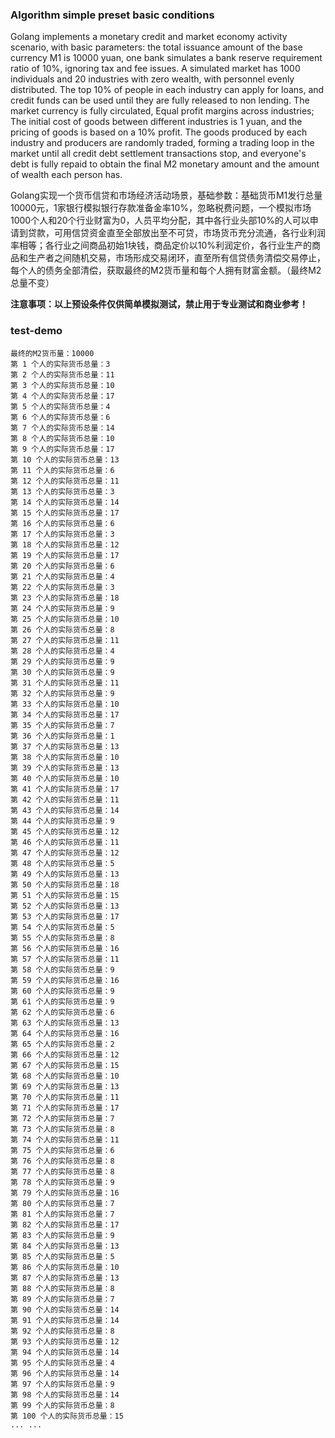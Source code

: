 ### Algorithm simple preset basic conditions


Golang implements a monetary credit and market economy activity scenario, with basic parameters: the total issuance amount of the base currency M1 is 10000 yuan, one bank simulates a bank reserve requirement ratio of 10%, ignoring tax and fee issues. A simulated market has 1000 individuals and 20 industries with zero wealth, with personnel evenly distributed. The top 10% of people in each industry can apply for loans, and credit funds can be used until they are fully released to non lending. The market currency is fully circulated, Equal profit margins across industries; The initial cost of goods between different industries is 1 yuan, and the pricing of goods is based on a 10% profit. The goods produced by each industry and producers are randomly traded, forming a trading loop in the market until all credit debt settlement transactions stop, and everyone's debt is fully repaid to obtain the final M2 monetary amount and the amount of wealth each person has.

Golang实现一个货币信贷和市场经济活动场景，基础参数：基础货币M1发行总量10000元，1家银行模拟银行存款准备金率10%，忽略税费问题，一个模拟市场1000个人和20个行业财富为0，人员平均分配，其中各行业头部10%的人可以申请到贷款，可用信贷资金直至全部放出至不可贷，市场货币充分流通，各行业利润率相等；各行业之间商品初始1块钱，商品定价以10%利润定价，各行业生产的商品和生产者之间随机交易，市场形成交易闭环，直至所有信贷债务清偿交易停止，每个人的债务全部清偿，获取最终的M2货币量和每个人拥有财富金额。（最终M2总量不变）

**注意事项：以上预设条件仅供简单模拟测试，禁止用于专业测试和商业参考！**


### test-demo

```
最终的M2货币量：10000
第 1 个人的实际货币总量：3
第 2 个人的实际货币总量：11
第 3 个人的实际货币总量：10
第 4 个人的实际货币总量：17
第 5 个人的实际货币总量：4
第 6 个人的实际货币总量：6
第 7 个人的实际货币总量：14
第 8 个人的实际货币总量：10
第 9 个人的实际货币总量：17
第 10 个人的实际货币总量：13
第 11 个人的实际货币总量：6
第 12 个人的实际货币总量：11
第 13 个人的实际货币总量：3
第 14 个人的实际货币总量：14
第 15 个人的实际货币总量：17
第 16 个人的实际货币总量：6
第 17 个人的实际货币总量：3
第 18 个人的实际货币总量：12
第 19 个人的实际货币总量：17
第 20 个人的实际货币总量：6
第 21 个人的实际货币总量：4
第 22 个人的实际货币总量：3
第 23 个人的实际货币总量：18
第 24 个人的实际货币总量：9
第 25 个人的实际货币总量：10
第 26 个人的实际货币总量：8
第 27 个人的实际货币总量：11
第 28 个人的实际货币总量：4
第 29 个人的实际货币总量：9
第 30 个人的实际货币总量：9
第 31 个人的实际货币总量：11
第 32 个人的实际货币总量：9
第 33 个人的实际货币总量：10
第 34 个人的实际货币总量：17
第 35 个人的实际货币总量：7
第 36 个人的实际货币总量：1
第 37 个人的实际货币总量：13
第 38 个人的实际货币总量：10
第 39 个人的实际货币总量：13
第 40 个人的实际货币总量：10
第 41 个人的实际货币总量：17
第 42 个人的实际货币总量：11
第 43 个人的实际货币总量：14
第 44 个人的实际货币总量：9
第 45 个人的实际货币总量：12
第 46 个人的实际货币总量：11
第 47 个人的实际货币总量：12
第 48 个人的实际货币总量：5
第 49 个人的实际货币总量：13
第 50 个人的实际货币总量：18
第 51 个人的实际货币总量：15
第 52 个人的实际货币总量：13
第 53 个人的实际货币总量：17
第 54 个人的实际货币总量：5
第 55 个人的实际货币总量：8
第 56 个人的实际货币总量：16
第 57 个人的实际货币总量：11
第 58 个人的实际货币总量：9
第 59 个人的实际货币总量：16
第 60 个人的实际货币总量：9
第 61 个人的实际货币总量：9
第 62 个人的实际货币总量：6
第 63 个人的实际货币总量：13
第 64 个人的实际货币总量：16
第 65 个人的实际货币总量：2
第 66 个人的实际货币总量：12
第 67 个人的实际货币总量：15
第 68 个人的实际货币总量：10
第 69 个人的实际货币总量：13
第 70 个人的实际货币总量：11
第 71 个人的实际货币总量：17
第 72 个人的实际货币总量：7
第 73 个人的实际货币总量：8
第 74 个人的实际货币总量：11
第 75 个人的实际货币总量：6
第 76 个人的实际货币总量：8
第 77 个人的实际货币总量：8
第 78 个人的实际货币总量：9
第 79 个人的实际货币总量：16
第 80 个人的实际货币总量：7
第 81 个人的实际货币总量：7
第 82 个人的实际货币总量：17
第 83 个人的实际货币总量：9
第 84 个人的实际货币总量：13
第 85 个人的实际货币总量：5
第 86 个人的实际货币总量：10
第 87 个人的实际货币总量：13
第 88 个人的实际货币总量：8
第 89 个人的实际货币总量：7
第 90 个人的实际货币总量：14
第 91 个人的实际货币总量：14
第 92 个人的实际货币总量：8
第 93 个人的实际货币总量：12
第 94 个人的实际货币总量：14
第 95 个人的实际货币总量：4
第 96 个人的实际货币总量：14
第 97 个人的实际货币总量：9
第 98 个人的实际货币总量：14
第 99 个人的实际货币总量：8
第 100 个人的实际货币总量：15
... ...

```
